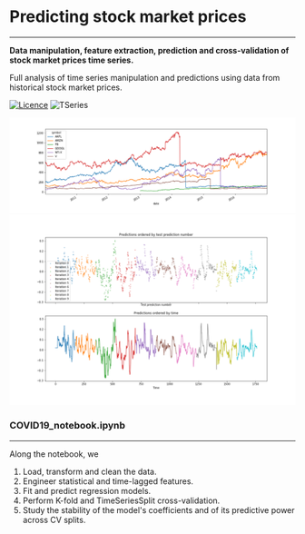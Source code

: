 # Predicting stock market prices
---
__Data manipulation, feature extraction, prediction and cross-validation of stock market prices time series.__ 

Full analysis of time series manipulation and predictions using data from historical stock market prices.

[![Licence](https://img.shields.io/badge/Licence-MIT-red)](https://opensource.org/licenses/MIT)
![TSeries](https://img.shields.io/badge/-Time%20Series-informational)

![Series](plots/plot_hist.png)
![Series](plots/plot.png)


### COVID19_notebook.ipynb
___
Along the notebook, we
1. Load, transform and clean the data.
2. Engineer statistical and time-lagged features.
3. Fit and predict regression models.
4. Perform K-fold and TimeSeriesSplit cross-validation.
5. Study the stability of the model's coefficients and of its predictive power across CV splits.